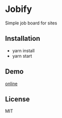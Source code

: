 # Jobify

Simple job board for sites

## Installation

* yarn install
* yarn start

## Demo

[online](https://jobify.avza.now.sh)

## License

MIT